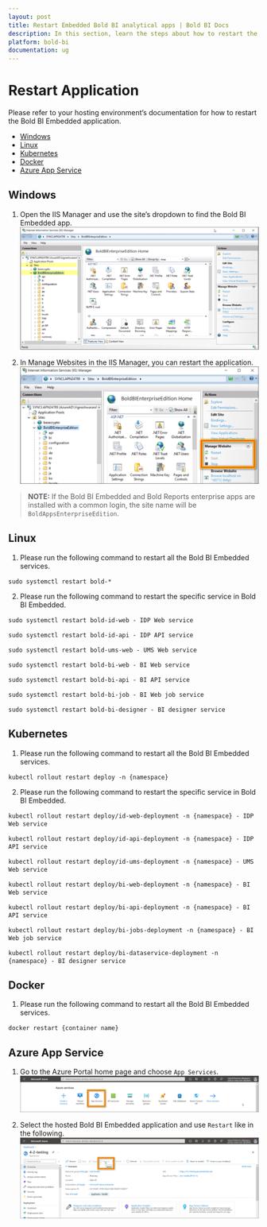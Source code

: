 ```yaml
---
layout: post
title: Restart Embedded Bold BI analytical apps | Bold BI Docs
description: In this section, learn the steps about how to restart the Bold BI Embedded application in the different hosting environments.
platform: bold-bi
documentation: ug
---
```

# Restart Application
Please refer to your hosting environment’s documentation for how to restart the Bold BI Embedded application.

* [Windows](/embedded-bi/faq/how-to-restart-the-bold-bi-embedded-application/#windows)
* [Linux](/embedded-bi/faq/how-to-restart-the-bold-bi-embedded-application/#linux)
* [Kubernetes](/embedded-bi/faq/how-to-restart-the-bold-bi-embedded-application/#kubernetes)
* [Docker](/embedded-bi/faq/how-to-restart-the-bold-bi-embedded-application/#docker)
* [Azure App Service](/embedded-bi/faq/how-to-restart-the-bold-bi-embedded-application/#azure-app-service)

## Windows

1. Open the IIS Manager and use the site’s dropdown to find the Bold BI Embedded app. 
![IIS Manager](/static/assets/embedded/faq/images/iis-manager-site.png)

2. In Manage Websites in the IIS Manager, you can restart the application.
![IIS Manager](/static/assets/embedded/faq/images/iis-manager-restart.png)  

> **NOTE:** If the Bold BI Embedded and Bold Reports enterprise apps are installed with a common login, the site name will be `BoldAppsEnterpriseEdition`.

## Linux
  
1. Please run the following command to restart all the Bold BI Embedded services.   
~~~
sudo systemctl restart bold-*
~~~

2. Please run the following command to restart the specific service in Bold BI Embedded.   
~~~
sudo systemctl restart bold-id-web - IDP Web service 
~~~
~~~ 
sudo systemctl restart bold-id-api - IDP API service  
~~~
~~~ 
sudo systemctl restart bold-ums-web - UMS Web service 
~~~
~~~ 
sudo systemctl restart bold-bi-web - BI Web service   
~~~
~~~ 
sudo systemctl restart bold-bi-api - BI API service  
~~~
~~~  
sudo systemctl restart bold-bi-job - BI Web job service
~~~
~~~ 
sudo systemctl restart bold-bi-designer - BI designer service      
~~~

## Kubernetes

1. Please run the following command to restart all the Bold BI Embedded services.   
~~~
kubectl rollout restart deploy -n {namespace}
~~~

2. Please run the following command to restart the specific service in Bold BI Embedded.  
~~~
kubectl rollout restart deploy/id-web-deployment -n {namespace} - IDP Web service 
~~~
~~~ 
kubectl rollout restart deploy/id-api-deployment -n {namespace} - IDP API service  
~~~
~~~ 
kubectl rollout restart deploy/id-ums-deployment -n {namespace} - UMS Web service 
~~~
~~~ 
kubectl rollout restart deploy/bi-web-deployment -n {namespace} - BI Web service   
~~~
~~~ 
kubectl rollout restart deploy/bi-api-deployment -n {namespace} - BI API service  
~~~
~~~  
kubectl rollout restart deploy/bi-jobs-deployment -n {namespace} - BI Web job service
~~~
~~~ 
kubectl rollout restart deploy/bi-dataservice-deployment -n {namespace} - BI designer service      
~~~


## Docker

1. Please run the following command to restart all the Bold BI Embedded services.  
~~~
docker restart {container name}
~~~

## Azure App Service

1. Go to the Azure Portal home page and choose `App Services`.
![App Service Home](/static/assets/embedded/faq/images/azure-app-home.png)

2. Select the hosted Bold BI Embedded application and use `Restart` like in the following. 
![App Service Restart](/static/assets/embedded/faq/images/azure-app-restart.png)
